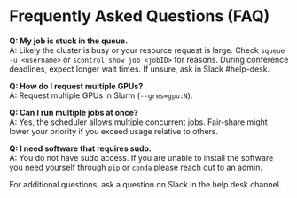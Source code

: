# Frequently Asked Questions (FAQ)

**Q: My job is stuck in the queue.**  
A: Likely the cluster is busy or your resource request is large. Check `squeue -u <username>` or `scontrol show job <jobID>` for reasons. During conference deadlines, expect longer wait times. If unsure, ask in Slack #help-desk.

**Q: How do I request multiple GPUs?**  
A: Request multiple GPUs in Slurm (`--gres=gpu:N`).

**Q: Can I run multiple jobs at once?**  
A: Yes, the scheduler allows multiple concurrent jobs. Fair-share might lower your priority if you exceed usage relative to others.

**Q: I need software that requires sudo.**  
A: You do not have sudo access. If you are unable to install the software you need yourself through `pip` or `conda` please reach out to an admin.

For additional questions, ask a question on Slack in the help desk channel.